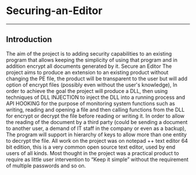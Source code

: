 # Securing-an-Editor

-------------------------
Introduction
-------------------------
The aim of the project is to adding security capabilities to an existing program that allows keeping the simplicity of using that program and in addition encrypt all documents generated by it.
Secure an Editor
The project aims to produce an extension to an existing product without changing the PE file, the product will be transparent to the user but will add option of encrypt files (possibly even without the user's knowledge), In order to achieve the goal the project will produce a DLL, then using techniques of DLL INJECTION to inject the DLL into a running process and API HOOKING for the purpose of monitoring system functions such as writing, reading and opening a file and then calling functions from the DLL for encrypt or decrypt the file before reading or writing it.
In order to allow the reading of the document by a third party (could be sending a document to another user, a demand of IT staff in the company or even as a backup), The program will support in hierarchy of keys to allow more than one entity to decrypt the file.
All work on the project was on notepad ++ text editor 64 bit edition, this is a very common open source text editor, used by end users of all kinds.
Most thought in the project was a practical product to require as little user intervention to “Keep it simple” without the requirement of multiple passwords and so on.

